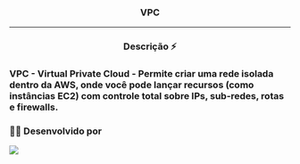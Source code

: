 <h3 align="center">VPC</h3>
<hr>

<h3 align="center">Descrição ⚡</h3>

<h3>VPC - Virtual Private Cloud - Permite criar uma rede isolada dentro da AWS, onde você pode lançar recursos (como instâncias EC2) com controle total sobre IPs, sub-redes, rotas e firewalls. <h3>

### 👨‍💼 Desenvolvido por

![](https://img.shields.io/badge/RM358148-Wiliam%20Hatimine-blue)
